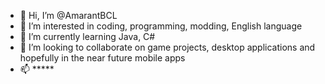 - 👋 Hi, I’m @AmarantBCL
- 👀 I’m interested in coding, programming, modding, English language
- 🌱 I’m currently learning Java, C#
- 💞️ I’m looking to collaborate on game projects, desktop applications and hopefully in the near future mobile apps
- 📫 *****

<!---
AmarantBCL/AmarantBCL is a ✨ special ✨ repository because its `README.md` (this file) appears on your GitHub profile.
You can click the Preview link to take a look at your changes.
--->
